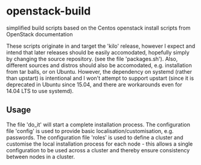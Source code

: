 # openstack-build
 simplified build scripts based on the Centos openstack install scripts from OpenStack documentation
 
 These scripts originate in and target the 'kilo' release, however I expect and intend that later releases should be easily accomodated, hopefully simply by changing the source repository. (see the file 'packages.sh').
 Also, different sources and distros should also be accomodated, e.g. installation from tar balls, or on Ubuntu.
 However, the dependency on systemd (rather than upstart) is intentional and I won't attempt to support upstart (since it is deprecated in Ubuntu since 15.04, and there are workarounds even for 14.04 LTS to use systemd).

## Usage
 The file 'do_it' will start a complete installation process.
 The configuration file 'config' is used to provide basic localisation/customisation, e.g. passwords.
 The configuration file 'roles' is used to define a cluster and customise the local installation process for each node - this allows a single configuration to be used across a cluster and thereby ensure consistency between nodes in a cluster.
